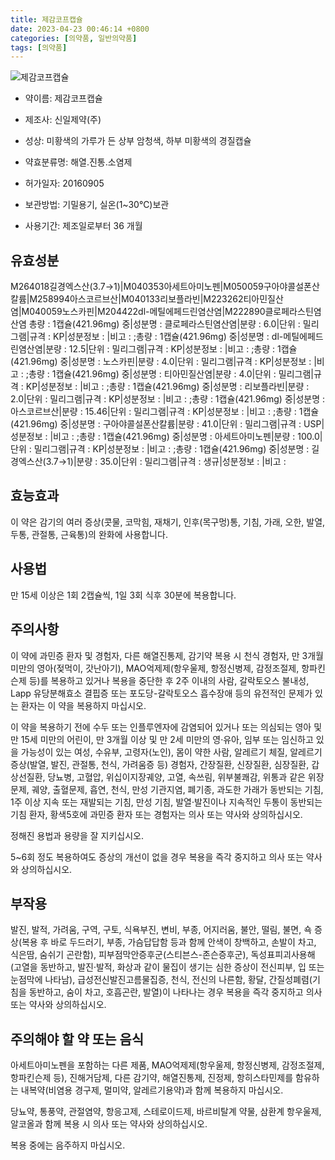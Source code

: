 ```yaml
---
title: 제감코프캡슐
date: 2023-04-23 00:46:14 +0800
categories: [의약품, 일반의약품]
tags: [의약품]
---
```

![제감코프캡슐](https://nedrug.mfds.go.kr/pbp/cmn/itemImageDownload/1MaFWH1Db0P)

- 약이름: 제감코프캡슐
- 제조사: 신일제약(주)
- 성상: 미황색의 가루가 든 상부 암청색, 하부 미황색의 경질캡슐
- 약효분류명: 해열.진통.소염제
- 허가일자: 20160905
- 보관방법: 기밀용기, 실온(1~30℃)보관

- 사용기간: 제조일로부터 36 개월
## 유효성분
M264018길경엑스산(3.7→1)|M040353아세트아미노펜|M050059구아야콜설폰산칼륨|M258994아스코르브산|M040133리보플라빈|M223262티아민질산염|M040059노스카핀|M204422dl-메틸에페드린염산염|M222890클로페라스틴염산염
총량 : 1캡슐(421.96mg) 중|성분명 : 클로페라스틴염산염|분량 : 6.0|단위 : 밀리그램|규격 : KP|성분정보 : |비고 : ;총량 : 1캡슐(421.96mg) 중|성분명 : dl-메틸에페드린염산염|분량 : 12.5|단위 : 밀리그램|규격 : KP|성분정보 : |비고 : ;총량 : 1캡슐(421.96mg) 중|성분명 : 노스카핀|분량 : 4.0|단위 : 밀리그램|규격 : KP|성분정보 : |비고 : ;총량 : 1캡슐(421.96mg) 중|성분명 : 티아민질산염|분량 : 4.0|단위 : 밀리그램|규격 : KP|성분정보 : |비고 : ;총량 : 1캡슐(421.96mg) 중|성분명 : 리보플라빈|분량 : 2.0|단위 : 밀리그램|규격 : KP|성분정보 : |비고 : ;총량 : 1캡슐(421.96mg) 중|성분명 : 아스코르브산|분량 : 15.46|단위 : 밀리그램|규격 : KP|성분정보 : |비고 : ;총량 : 1캡슐(421.96mg) 중|성분명 : 구아야콜설폰산칼륨|분량 : 41.0|단위 : 밀리그램|규격 : USP|성분정보 : |비고 : ;총량 : 1캡슐(421.96mg) 중|성분명 : 아세트아미노펜|분량 : 100.0|단위 : 밀리그램|규격 : KP|성분정보 : |비고 : ;총량 : 1캡슐(421.96mg) 중|성분명 : 길경엑스산(3.7→1)|분량 : 35.0|단위 : 밀리그램|규격 : 생규|성분정보 : |비고 :
## 효능효과
이 약은 감기의 여러 증상(콧물, 코막힘, 재채기, 인후(목구멍)통, 기침, 가래, 오한, 발열, 두통, 관절통, 근육통)의 완화에 사용합니다.

## 사용법
만 15세 이상은 1회 2캡슐씩, 1일 3회 식후 30분에 복용합니다.

## 주의사항
이 약에 과민증 환자 및 경험자, 다른 해열진통제, 감기약 복용 시 천식 경험자, 만 3개월 미만의 영아(젖먹이, 갓난아기), MAO억제제(항우울제, 항정신병제, 감정조절제, 항파킨슨제 등)를 복용하고 있거나 복용을 중단한 후 2주 이내의 사람, 갈락토오스 불내성, Lapp 유당분해효소 결핍증 또는 포도당-갈락토오스 흡수장애 등의 유전적인 문제가 있는 환자는 이 약을 복용하지 마십시오.

이 약을 복용하기 전에 수두 또는 인플루엔자에 감염되어 있거나 또는 의심되는 영아 및 만 15세 미만의 어린이, 만 3개월 이상 및 만 2세 미만의 영‧유아, 임부 또는 임신하고 있을 가능성이 있는 여성, 수유부, 고령자(노인), 몸이 약한 사람, 알레르기 체질, 알레르기 증상(발열, 발진, 관절통, 천식, 가려움증 등) 경험자, 간장질환, 신장질환, 심장질환, 갑상선질환, 당뇨병, 고혈압, 위십이지장궤양, 고열, 속쓰림, 위부불쾌감, 위통과 같은 위장문제, 궤양, 출혈문제, 흡연, 천식, 만성 기관지염, 폐기종, 과도한 가래가 동반되는 기침, 1주 이상 지속 또는 재발되는 기침, 만성 기침, 발열·발진이나 지속적인 두통이 동반되는 기침 환자, 황색5호에 과민증 환자 또는 경험자는 의사 또는 약사와 상의하십시오.

정해진 용법과 용량을 잘 지키십시오.

5~6회 정도 복용하여도 증상의 개선이 없을 경우 복용을 즉각 중지하고 의사 또는 약사와 상의하십시오. 

## 부작용
발진, 발적, 가려움, 구역, 구토, 식욕부진, 변비, 부종, 어지러움, 불안, 떨림, 불면, 쇽 증상(복용 후 바로 두드러기, 부종, 가슴답답함 등과 함께 안색이 창백하고, 손발이 차고, 식은땀, 숨쉬기 곤란함), 피부점막안증후군(스티븐스-존슨증후군), 독성표피괴사용해(고열을 동반하고, 발진·발적, 화상과 같이 물집이 생기는 심한 증상이 전신피부, 입 또는 눈점막에 나타남), 급성전신발진고름물집증, 천식, 전신의 나른함, 황달, 간질성폐렴(기침을 동반하고, 숨이 차고, 호흡곤란, 발열)이 나타나는 경우 복용을 즉각 중지하고 의사 또는 약사와 상의하십시오.

## 주의해야 할 약 또는 음식
아세트아미노펜을 포함하는 다른 제품, MAO억제제(항우울제, 항정신병제, 감정조절제, 항파킨슨제 등), 진해거담제, 다른 감기약, 해열진통제, 진정제, 항히스타민제를 함유하는 내복약(비염용 경구제, 멀미약, 알레르기용약)과 함께 복용하지 마십시오.

당뇨약, 통풍약, 관절염약, 항응고제, 스테로이드제, 바르비탈계 약물, 삼환계 항우울제, 알코올과 함께 복용 시 의사 또는 약사와 상의하십시오.

복용 중에는 음주하지 마십시오.

